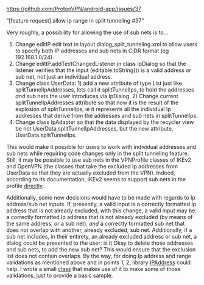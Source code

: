 <https://github.com/ProtonVPN/android-app/issues/37>

“[feature request] allow ip range in split tunneling #37”


Very roughly, a possibility for allowing the use of sub nets is to...

1. Change editIP edit text in layout dialog\_split\_tunneling.xml to allow users to specify both IP addresses and sub nets in CIDR format (eg 192.168.1.0/24).
1. Change editIP.addTextChangedListener in class IpDialog so that the listener verifies that the input (editable.toString()) is a valid address *or* sub net, not just an individual address.
1. Change class UserData: 1) add a new attribute of type List just like splitTunnelIpAddresses, lets call it splitTunnelIps, to hold the addresses *and* sub nets the user introduces via IpDialog. 2) Change current splitTunnelIpAddresses attribute so that now it is the result of the explosion of splitTunnelIps, ie it represents all the individual Ip addresses that derive from the addresses and sub nets in splitTunnelIps.
1. Change class IpAdapter so that the data displayed by the recycler view be not UserData.splitTunnelIpAddresses, but the new attribute, UserData.splitTunnelIps.

This would make it possible for users to work with individual addresses and sub nets while requiring code changes only in the split tunneling feature. Still, it may be possible to use sub nets in the VPNProfile classes of IKEv2 and OpenVPN (the classes that take the excluded Ip addresses from UserData so that they are actually excluded from the VPN). Indeed, according to its documentation, IKEv2 seems to support sub nets in the profile [directly](https://wiki.strongswan.org/projects/strongswan/wiki/AndroidVPNClientProfiles).

Additionally, some new decisions would have to be made with regards to Ip address/sub net inputs. If, presently, a valid input is a correctly formatted Ip address that is not already excluded, with this change, a valid input may be: a correctly formatted Ip address that is not already excluded (by means of the same address, *or* a sub net), *and* a correctly formatted sub net that does not overlap with another, already excluded, sub net. Additionally, if a sub net includes, in their entirety, an already excluded address or sub net, a dialog could be presented to the user: is it Okay to delete those addresses and sub nets, to add the new sub net? This would ensure that the exclusion list does not contain overlaps.
By the way, for doing Ip address and range validations as mentioned above and in points 1, 2, library [IPAddress](https://seancfoley.github.io/IPAddress/) could help. I wrote a small [class](https://github.com/tlundgren/IpAddrSamples/blob/main/IpAddrSample.kt) that makes use of it to make some of those validations, just to provide a basic sample.

